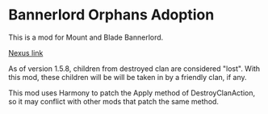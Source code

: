 # Bannerlord Orphans Adoption

This is a mod for Mount and Blade Bannerlord.

[Nexus link](https://www.nexusmods.com/mountandblade2bannerlord/mods/2769/)

As of version 1.5.8, children from destroyed clan are considered "lost".
With this mod, these children will be will be taken in by a friendly clan, if any.

This mod uses Harmony to patch the Apply method of DestroyClanAction, so it may conflict with other mods that patch the same method.